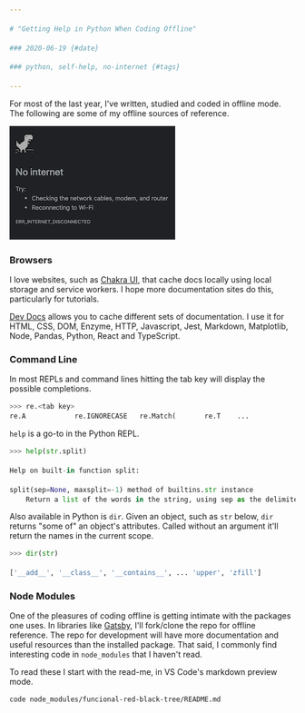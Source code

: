 ```yaml
---

# "Getting Help in Python When Coding Offline"

### 2020-06-19 {#date}

### python, self-help, no-internet {#tags}

---
```


For most of the last year, I've written, studied and coded in offline mode. The following are some of my offline sources of reference.

![no internet](../../images/no-internet.png)

### Browsers 

I love websites, such as [Chakra UI](https://chakra-ui.com/), that cache docs locally using local storage and service workers. I hope more documentation sites do this, particularly for tutorials.

[Dev Docs](https://devdocs.io/) allows you to cache different sets of documentation. I use it for HTML, CSS, DOM, Enzyme, HTTP, Javascript, Jest, Markdown, Matplotlib, Node, Pandas, Python, React and TypeScript. 


### Command Line

In most REPLs and command lines hitting the tab key will display the possible completions.

```python
>>> re.<tab key>
re.A            re.IGNORECASE   re.Match(       re.T    ...
```

`help` is a go-to in the Python REPL.

```python
>>> help(str.split)

Help on built-in function split:

split(sep=None, maxsplit=-1) method of builtins.str instance
    Return a list of the words in the string, using sep as the delimiter string. [...]
```

Also available in Python is `dir`. Given an object, such as `str` below, `dir` returns "some of" an object's attributes. Called without an argument it'll return the names in the current scope.

```python
>>> dir(str)

['__add__', '__class__', '__contains__', ... 'upper', 'zfill']
```

### Node Modules

One of the pleasures of coding offline is getting intimate with the packages one uses. In  libraries like [Gatsby](https://www.gatsbyjs.org/), I'll fork/clone the repo for offline reference. The repo for development will have more documentation and useful resources than the installed package. That said, I commonly find  interesting code in `node_modules` that I haven't read.

To read these I start with the read-me, in VS Code's markdown preview mode.

```
code node_modules/funcional-red-black-tree/README.md
``` 

